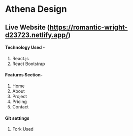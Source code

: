 # Athena Design

## Live Website (https://romantic-wright-d23723.netlify.app/)

#### Technology Used -

1. React.js
2. React Bootstrap

#### Features Section-

1. Home
2. About
3. Project
4. Pricing
5. Contact

#### Git settings
1. Fork Used
